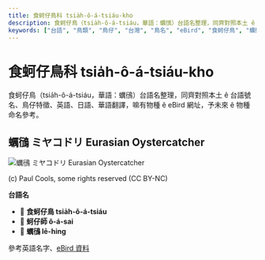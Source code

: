 ```yaml
---
title: 食蚵仔鳥科 tsia̍h-ô-á-tsiáu-kho
description: 食蚵仔鳥（tsia̍h-ô-á-tsiáu，華語：蠣鴴）台語名整理，同齊對照本土 ê 台語號名、鳥仔特徵、英語、日語、華語翻譯，嘛有物種 ê eBird 網址，予未來 ê 物種命名參考。
keywords: ["台語", "鳥類", "鳥仔", "台灣", "鳥名", "eBird", "食蚵仔鳥", "蠣鴴"]
---
```


# 食蚵仔鳥科 tsia̍h-ô-á-tsiáu-kho

食蚵仔鳥（tsia̍h-ô-á-tsiáu，華語：蠣鴴）台語名整理，同齊對照本土 ê 台語號名、鳥仔特徵、英語、日語、華語翻譯，嘛有物種 ê eBird 網址，予未來 ê 物種命名參考。

## 蠣鴴 ミヤコドリ Eurasian Oystercatcher

![蠣鴴 ミヤコドリ Eurasian Oystercatcher](https://inaturalist-open-data.s3.amazonaws.com/photos/1940433/medium.jpg)

(c) Paul Cools, some rights reserved (CC BY-NC)

**台語名**

- 🎯 **食蚵仔鳥 tsia̍h-ô-á-tsiáu**
- 🎯 **蚵仔師 ô-á-sai**
- 🎯 **蠣鴴 lē-hing**

參考英語名字、[eBird 資料](https://ebird.org/species/euroys1)
